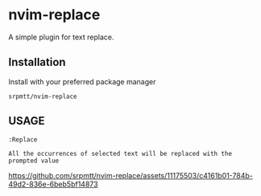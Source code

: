 # nvim-replace

A simple plugin for text replace.

## Installation

Install with your preferred package manager

`srpmtt/nvim-replace`

## USAGE

```vim
:Replace

All the occurrences of selected text will be replaced with the prompted value
```



https://github.com/srpmtt/nvim-replace/assets/11175503/c4161b01-784b-49d2-836e-6beb5bf14873



